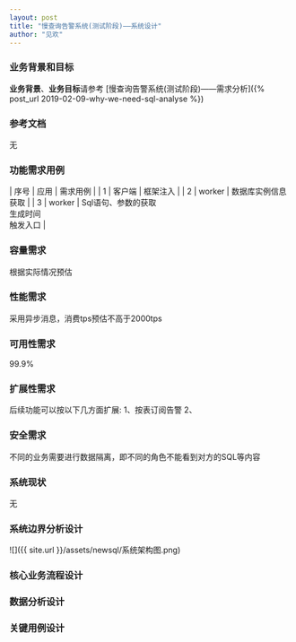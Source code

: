 ```yaml
---
layout: post
title: "慢查询告警系统(测试阶段)——系统设计"
author: "见欢"
---
```

### 业务背景和目标
**业务背景**、**业务目标**请参考 [慢查询告警系统(测试阶段)——需求分析]({% post_url 2019-02-09-why-we-need-sql-analyse %})
### 参考文档
  无
### 功能需求用例

| 序号 | 应用 | 需求用例 |
| 1 | 客户端 | 框架注入 |
| 2 | worker | 数据库实例信息获取 |
| 3 | worker | Sql语句、参数的获取<br>生成时间<br>触发入口 |

### 容量需求
  根据实际情况预估
### 性能需求
  采用异步消息，消费tps预估不高于2000tps
### 可用性需求
  99.9%
### 扩展性需求
  后续功能可以按以下几方面扩展:
  1、按表订阅告警
  2、
### 安全需求
  不同的业务需要进行数据隔离，即不同的角色不能看到对方的SQL等内容
### 系统现状
  无
### 系统边界分析设计
![]({{ site.url }}/assets/newsql/系统架构图.png) 
### 核心业务流程设计
### 数据分析设计
### 关键用例设计
